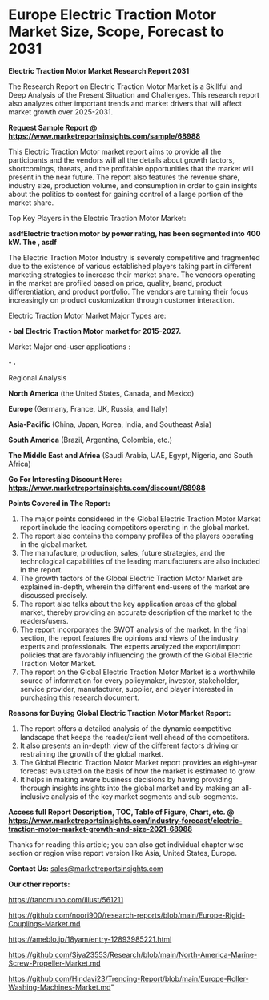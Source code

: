 # Europe Electric Traction Motor Market Size, Scope, Forecast to 2031

<strong>Electric Traction Motor Market Research Report 2031</strong>

The Research Report on Electric Traction Motor Market is a Skillful and Deep Analysis of the Present Situation and Challenges. This research report also analyzes other important trends and market drivers that will affect market growth over 2025-2031.

<strong>Request Sample Report @ <a href=https://www.marketreportsinsights.com/sample/68988>https://www.marketreportsinsights.com/sample/68988</a></strong>

This Electric Traction Motor market report aims to provide all the participants and the vendors will all the details about growth factors, shortcomings, threats, and the profitable opportunities that the market will present in the near future. The report also features the revenue share, industry size, production volume, and consumption in order to gain insights about the politics to contest for gaining control of a large portion of the market share.

Top Key Players in the Electric Traction Motor Market:

<strong>asdfElectric traction motor by power rating, has been segmented into 400 kW. The , asdf</strong>

The Electric Traction Motor Industry is severely competitive and fragmented due to the existence of various established players taking part in different marketing strategies to increase their market share. The vendors operating in the market are profiled based on price, quality, brand, product differentiation, and product portfolio. The vendors are turning their focus increasingly on product customization through customer interaction.

Electric Traction Motor Market Major Types are:

<strong>• bal Electric Traction Motor market for 2015-2027.</strong>

Market Major end-user applications :

<strong>• .</strong>

Regional Analysis

</u><strong><b>North America</b></strong> (the United States, Canada, and Mexico)

<strong><b>Europe </b></strong>(Germany, France, UK, Russia, and Italy)

<strong><b>Asia-Pacific</b></strong> (China, Japan, Korea, India, and Southeast Asia)

<strong><b>South America</b></strong> (Brazil, Argentina, Colombia, etc.)

<strong><b>The Middle East and Africa</b></strong> (Saudi Arabia, UAE, Egypt, Nigeria, and South Africa)

<strong>Go For Interesting Discount Here: <a href=https://www.marketreportsinsights.com/discount/68988>https://www.marketreportsinsights.com/discount/68988</a></strong>

<strong>Points Covered in The Report:</strong>
<ol>
  <li>The major points considered in the Global Electric Traction Motor Market report include the leading competitors operating in the global market.</li>
  <li>The report also contains the company profiles of the players operating in the global market.</li>
  <li>The manufacture, production, sales, future strategies, and the technological capabilities of the leading manufacturers are also included in the report.</li>
  <li>The growth factors of the Global Electric Traction Motor Market are explained in-depth, wherein the different end-users of the market are discussed precisely.</li>
  <li>The report also talks about the key application areas of the global market, thereby providing an accurate description of the market to the readers/users.</li>
  <li>The report incorporates the SWOT analysis of the market. In the final section, the report features the opinions and views of the industry experts and professionals. The experts analyzed the export/import policies that are favorably influencing the growth of the Global Electric Traction Motor Market.</li>
  <li>The report on the Global Electric Traction Motor Market is a worthwhile source of information for every policymaker, investor, stakeholder, service provider, manufacturer, supplier, and player interested in purchasing this research document.</li>
</ol>
<strong>Reasons for Buying Global Electric Traction Motor Market Report:</strong>

<ol>
  <li>The report offers a detailed analysis of the dynamic competitive landscape that keeps the reader/client well ahead of the competitors.</li>
  <li>It also presents an in-depth view of the different factors driving or restraining the growth of the global market.</li>
  <li>The Global Electric Traction Motor Market report provides an eight-year forecast evaluated on the basis of how the market is estimated to grow.</li>
  <li>It helps in making aware business decisions by having providing thorough insights insights into the global market and by making an all-inclusive analysis of the key market segments and sub-segments.</li>
</ol>
<strong>Access full Report Description, TOC, Table of Figure, Chart, etc. @ <a href=https://www.marketreportsinsights.com/industry-forecast/electric-traction-motor-market-growth-and-size-2021-68988>https://www.marketreportsinsights.com/industry-forecast/electric-traction-motor-market-growth-and-size-2021-68988</a></strong>


Thanks for reading this article; you can also get individual chapter wise section or region wise report version like Asia, United States, Europe.

<strong>Contact Us:</strong>
sales@marketreportsinsights.com

<strong>Our other reports:</strong>

<a href=https://tanomuno.com/illust/561211>https://tanomuno.com/illust/561211</a>

<a href=https://github.com/noori900/research-reports/blob/main/Europe-Rigid-Couplings-Market.md>https://github.com/noori900/research-reports/blob/main/Europe-Rigid-Couplings-Market.md</a>

<a href=https://ameblo.jp/18yam/entry-12893985221.html>https://ameblo.jp/18yam/entry-12893985221.html</a>

<a href=https://github.com/Siya23553/Research/blob/main/North-America-Marine-Screw-Propeller-Market.md>https://github.com/Siya23553/Research/blob/main/North-America-Marine-Screw-Propeller-Market.md</a>

<a href=https://github.com/Hindavi23/Trending-Report/blob/main/Europe-Roller-Washing-Machines-Market.md>https://github.com/Hindavi23/Trending-Report/blob/main/Europe-Roller-Washing-Machines-Market.md</a>"
